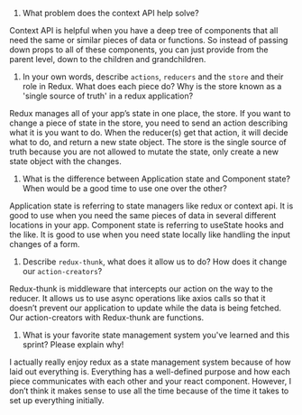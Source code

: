 1. What problem does the context API help solve?

Context API is helpful when you have a deep tree of components that all need the same or similar pieces of data or functions. So instead of passing down props to all of these components, you can just provide from the parent level, down to the children and grandchildren.

1. In your own words, describe `actions`, `reducers` and the `store` and their role in Redux. What does each piece do? Why is the store known as a 'single source of truth' in a redux application?

Redux manages all of your app’s state in one place, the store. If you want to change a piece of state in the store, you need to send an action describing what it is you want to do. When the reducer(s) get that action, it will decide what to do, and return a new state object. The store is the single source of truth because you are not allowed to mutate the state, only create a new state object with the changes.

1. What is the difference between Application state and Component state? When would be a good time to use one over the other?

Application state is referring to state managers like redux or context api. It is good to use when you need the same pieces of data in several different locations in your app. Component state is referring to useState hooks and the like. It is good to use when you need state locally like handling the input changes of a form.

1. Describe `redux-thunk`, what does it allow us to do? How does it change our `action-creators`?

Redux-thunk is middleware that intercepts our action on the way to the reducer. It allows us to use async operations like axios calls so that it doesn’t prevent our application to update while the data is being fetched. Our action-creators with Redux-thunk are functions.

1. What is your favorite state management system you've learned and this sprint? Please explain why!

I actually really enjoy redux as a state management system because of how laid out everything is. Everything has a well-defined purpose and how each piece communicates with each other and your react component. However, I don’t think it makes sense to use all the time because of the time it takes to set up everything initially.
